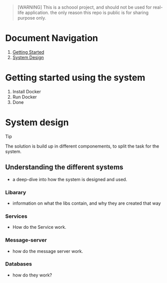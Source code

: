 >[WARNING]
> This is a schoool project, and should not be used for real-life application. 
> the only reason this repo is public is for sharing purpose only.

# Document Navigation
1. [Getting Started](#getting-started-using-the-system)
2. [System Design](#system-design)



# Getting started using the system
1. Install Docker
2. Run Docker
3. Done


# System design
>[!TIP]
> The solution is build up in different componements, to split the task for the system.

## Understanding the different systems
- a deep-dive into how the system is designed and used.

### Libarary
- information on what the libs contain, and why they are created that way

### Services
- How do the Service work.

### Message-server
- how do the message server work.

### Databases
- how do they work?



